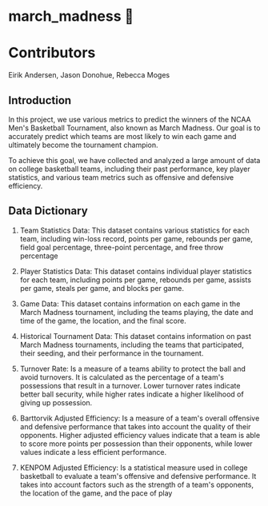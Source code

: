 # march_madness 🏀

# Contributors
Eirik Andersen, Jason Donohue, Rebecca Moges

## Introduction 

In this project, we use various metrics to predict the winners of the NCAA Men's Basketball Tournament, also known as March Madness. Our goal is to accurately predict which teams are most likely to win each game and ultimately become the tournament champion.

To achieve this goal, we have collected and analyzed a large amount of data on college basketball teams, including their past performance, key player statistics, and various team metrics such as offensive and defensive efficiency.

 ## Data Dictionary
 
1. Team Statistics Data: This dataset contains various statistics for each team, including win-loss record, points per game, rebounds per game, field goal percentage, three-point percentage, and free throw percentage
 
2. Player Statistics Data: This dataset contains individual player statistics for each team, including points per game, rebounds per game, assists per game, steals per game, and blocks per game.
 
3. Game Data: This dataset contains information on each game in the March Madness tournament, including the teams playing, the date and time of the game, the location, and the final score.
 
4. Historical Tournament Data: This dataset contains information on past March Madness tournaments, including the teams that participated, their seeding, and their performance in the tournament.
 
5. Turnover Rate: Is a measure of a teams ability to protect the ball and avoid turnovers. It is calculated as the percentage of a team's possessions that result in a turnover. Lower turnover rates indicate better ball security, while higher rates indicate a higher likelihood of giving up possession.
 
6. Barttorvik Adjusted Efficiency: Is a measure of a team's overall offensive and defensive performance that takes into account the quality of their opponents. Higher adjusted efficiency values indicate that a team is able to score more points per possession than their opponents, while lower values indicate a less efficient performance.

7. KENPOM Adjusted Efficiency: Is a statistical measure used in college basketball to evaluate a team's offensive and defensive performance. It takes into account factors such as the strength of a team's opponents, the location of the game, and the pace of play

 
 
